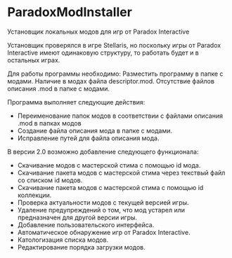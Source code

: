 # ParadoxModInstaller
Установщик локальных модов для игр от Paradox Interactive

Установщик проверялся в игре Stellaris, но поскольку игры от Paradox Interactive имеют одинаковую структуру, то работать будет и в остальных играх.

Для работы программы необходимо:
Разместить программу в папке с модами.
Наличие в модах файла descriptor.mod.
Отсутствие файлов описания .mod в папке с модами.

Программа выполняет следующие действия:
- Переименование папок модов в соответствии с файлами описания .mod в папках модов
- Создание файла описания мода в папке с модами.
- Исправление путей для файла описания мода.

В версии 2.0 возможно добавление следующего функционала:
- Скачивание модов с мастерской стима с помощью id мода.
- Скачивание пакета модов с мастерской стима через текствый файл со списком id модов.
- Скачивание пакета модов с мастерской стима с помощью id коллекции.
- Проверка актуальности модов с текущей версией игры.
- Удаление предупреждений о том, что мод устарел или предназначен для другой версии игры.
- Добавление пользовательского интерфейса.
- Автоматическое обнаружение игр от Paradox Interactive.
- Катологизация списка модов.
- Редактирование порядка загрузки модов.
